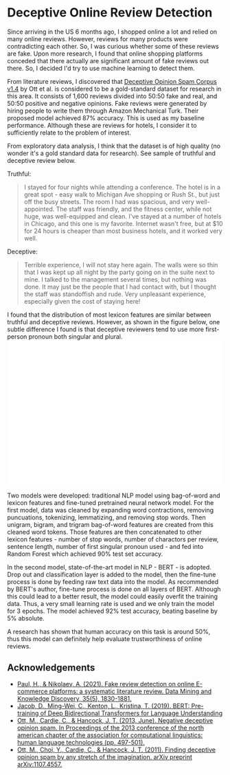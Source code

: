 
# Deceptive Online Review Detection

Since arriving in the US 6 months ago, I shopped online a lot and relied on many online reviews. However, reviews for many products were contradicting each other. So, I was curious whether some of these reviews are fake. Upon more research, I found that online shopping platforms conceded that there actually are significant amount of fake reviews out there. So, I decided I'd try to use machine learning to detect them.

From literature reviews, I discovered that [Deceptive Opinion Spam Corpus v1.4](https://myleott.com/op-spam.html) by Ott et al. is considered to be a gold-standard dataset for research in this area. It consists of 1,600 reviews divided into 50:50 fake and real, and 50:50 positive and negative opinions. Fake reviews were generated by hiring people to write them through Amazon Mechanical Turk. Their proposed model achieved 87% accuracy. This is used as my baseline performance. Although these are reviews for hotels, I consider it to sufficiently relate to the problem of interest.

From exploratory data analysis, I think that the dataset is of high quality (no wonder it's a gold standard data for research). See sample of truthful and deceptive review below.

Truthful:
> I stayed for four nights while attending a conference. The hotel is in a great spot - easy walk to Michigan Ave shopping or Rush St., but just off the busy streets. The room I had was spacious, and very well-appointed. The staff was friendly, and the fitness center, while not huge, was well-equipped and clean. I've stayed at a number of hotels in Chicago, and this one is my favorite. Internet wasn't free, but at $10 for 24 hours is cheaper than most business hotels, and it worked very well.

Deceptive:
> Terrible experience, I will not stay here again. The walls were so thin that I was kept up all night by the party going on in the suite next to mine. I talked to the management several times, but nothing was done. It may just be the people that I had contact with, but I thought the staff was standoffish and rude. Very unpleasant experience, especially given the cost of staying here!

I found that the distribution of most lexicon features are similar between truthful and deceptive reviews. However, as shown in the figure below, one subtle difference I found is that deceptive reviewers tend to use more first-person pronoun both singular and plural.
![Pronoun](first_person_pronoun.SVG)

Two models were developed: traditional NLP model using bag-of-word and lexicon features and fine-tuned pretrained neural network model. For the first model, data was cleaned by expanding word contractions, removing puncuations, tokenizing, lemmatizing, and removing stop words. Then unigram, bigram, and trigram bag-of-word features are created from this cleaned word tokens. Those features are then concatenated to other lexicon features - number of stop words, number of charactors per review, sentence length, number of first singular pronoun used - and fed into Random Forest which achieved 90% test set accuracy.

In the second model, state-of-the-art model in NLP - BERT - is adopted. Drop out and classification layer is added to the model, then the fine-tune process is done by feeding raw text data into the model. As recommended by BERT's author, fine-tune process is done on all layers of BERT. Although this could lead to a better result, the model could easily overfit the training data. Thus, a very small learning rate is used and we only train the model for 3 epochs. The model achieved 92% test accuracy, beating baseline by 5% absolute.

A research has shown that human accuracy on this task is around 50%, thus this model can definitely help evaluate trustworthiness of online reviews.

## Acknowledgements

 - [Paul, H., & Nikolaev, A. (2021). Fake review detection on online E-commerce platforms: a systematic literature review. Data Mining and Knowledge Discovery, 35(5), 1830-1881.](https://link.springer.com/article/10.1007/s10618-021-00772-6)
 - [Jacob, D., Ming-Wei, C., Kenton, L., Kristina, T. (2019). BERT: Pre-training of Deep Bidirectional Transformers for Language Understanding](https://arxiv.org/abs/1810.04805)
 - [Ott, M., Cardie, C., & Hancock, J. T. (2013, June). Negative deceptive opinion spam. In Proceedings of the 2013 conference of the north american chapter of the association for computational linguistics: human language technologies (pp. 497-501).](https://aclanthology.org/N13-1053.pdf)
 - [Ott, M., Choi, Y., Cardie, C., & Hancock, J. T. (2011). Finding deceptive opinion spam by any stretch of the imagination. arXiv preprint arXiv:1107.4557.](https://arxiv.org/abs/1107.4557)
 

